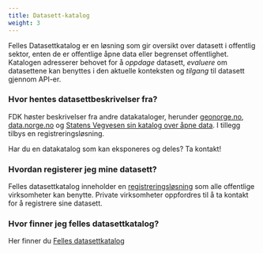 ```yaml
---
title: Datasett-katalog
weight: 3
---
```


Felles Datasettkatalog er en løsning som gir oversikt over datasett i offentlig sektor, enten de er offentlige åpne data eller begrenset offentlighet. Katalogen adresserer behovet for å *oppdage* datasett, *evaluere* om datasettene kan benyttes i den aktuelle konteksten og *tilgang* til datasett gjennom API-er.

### Hvor hentes datasettbeskrivelser fra?
FDK høster beskrivelser fra andre datakataloger, herunder <a href="https://www.geonorge.no/" target="_blank">geonorge.no</a>, <a href="https://data.norge.no/" target="_blank">data.norge.no</a> og <a href="https://dataut.vegvesen.no/dataset" target="_blank">Statens Vegvesen sin katalog over åpne data</a>. I tillegg tilbys en registreringsløsning.

Har du en datakatalog som kan eksponeres og deles? Ta kontakt! 

### Hvordan registerer jeg mine datasett?
Felles datasettkatalog inneholder en <a href="https://fellesdatakatalog.brreg.no/about-registration" target="_blank">registreringsløsning</a> som alle offentlige virksomheter kan benytte. Private virksomheter oppfordres til å ta kontakt for å registrere sine datasett.

### Hvor finner jeg felles datasettkatalog?
Her finner du <a href="https://fellesdatakatalog.brreg.no" target="_blank">Felles datasettkatalog</a>

